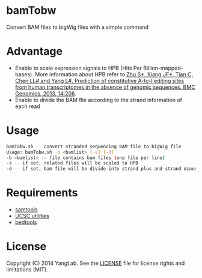 bamTobw
=======

Convert BAM files to bigWig files with a simple command

Advantage
=========

* Enable to scale expression signals to HPB (Hits Per Billion-mapped-bases). More information about HPB refer to [Zhu S*, Xiang JF*, Tian C, Chen LL# and Yang L#. Prediction of constitutive A-to-I editing sites from human transcriptomes in the absence of genomic sequences. BMC Genomics, 2013, 14:206](http://www.biomedcentral.com/1471-2164/14/206).
* Enable to divide the BAM file according to the strand information of each read

Usage
=====

```bash
bamTobw.sh -- convert stranded sequencing BAM file to bigWig file
Usage: bamTobw.sh -b <bamlist> [-s] [-d]
-b <bamlist> -- file contains bam files (one file per line)
-s -- if set, related files will be scaled to HPB
-d -- if set, bam file will be divide into strand plus and strand minus
```

Requirements
============

* [samtools](http://samtools.sourceforge.net)
* [UCSC utilities](http://hgdownload.cse.ucsc.edu/admin/exe)
* [bedtools](https://github.com/arq5x/bedtools2)

License
=======

Copyright (C) 2014 YangLab.
See the [LICENSE](https://github.com/YangLab/bamTobw/blob/master/LICENSE)
file for license rights and limitations (MIT).
